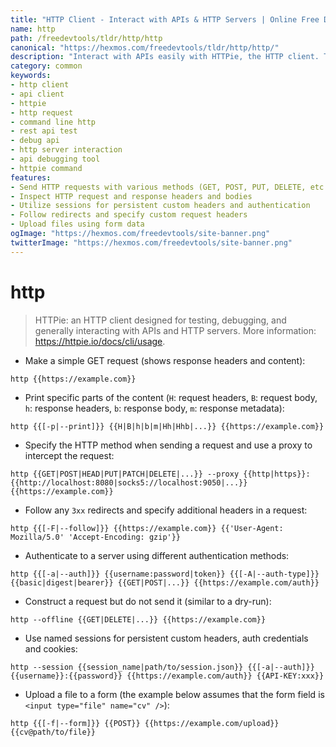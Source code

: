 ```yaml
---
title: "HTTP Client - Interact with APIs & HTTP Servers | Online Free DevTools by Hexmos"
name: http
path: /freedevtools/tldr/http/http
canonical: "https://hexmos.com/freedevtools/tldr/http/http/"
description: "Interact with APIs easily with HTTPie, the HTTP client. Test, debug and send HTTP requests with a simple command line interface. Free online tool, no registration required."
category: common
keywords:
- http client
- api client
- httpie
- http request
- command line http
- rest api test
- debug api
- http server interaction
- api debugging tool
- httpie command
features:
- Send HTTP requests with various methods (GET, POST, PUT, DELETE, etc.)
- Inspect HTTP request and response headers and bodies
- Utilize sessions for persistent custom headers and authentication
- Follow redirects and specify custom request headers
- Upload files using form data
ogImage: "https://hexmos.com/freedevtools/site-banner.png"
twitterImage: "https://hexmos.com/freedevtools/site-banner.png"
---
```


# http

> HTTPie: an HTTP client designed for testing, debugging, and generally interacting with APIs and HTTP servers.
> More information: <https://httpie.io/docs/cli/usage>.

- Make a simple GET request (shows response headers and content):

`http {{https://example.com}}`

- Print specific parts of the content (`H`: request headers, `B`: request body, `h`: response headers, `b`: response body, `m`: response metadata):

`http {{[-p|--print]}} {{H|B|h|b|m|Hh|Hhb|...}} {{https://example.com}}`

- Specify the HTTP method when sending a request and use a proxy to intercept the request:

`http {{GET|POST|HEAD|PUT|PATCH|DELETE|...}} --proxy {{http|https}}:{{http://localhost:8080|socks5://localhost:9050|...}} {{https://example.com}}`

- Follow any `3xx` redirects and specify additional headers in a request:

`http {{[-F|--follow]}} {{https://example.com}} {{'User-Agent: Mozilla/5.0' 'Accept-Encoding: gzip'}}`

- Authenticate to a server using different authentication methods:

`http {{[-a|--auth]}} {{username:password|token}} {{[-A|--auth-type]}} {{basic|digest|bearer}} {{GET|POST|...}} {{https://example.com/auth}}`

- Construct a request but do not send it (similar to a dry-run):

`http --offline {{GET|DELETE|...}} {{https://example.com}}`

- Use named sessions for persistent custom headers, auth credentials and cookies:

`http --session {{session_name|path/to/session.json}} {{[-a|--auth]}} {{username}}:{{password}} {{https://example.com/auth}} {{API-KEY:xxx}}`

- Upload a file to a form (the example below assumes that the form field is `<input type="file" name="cv" />`):

`http {{[-f|--form]}} {{POST}} {{https://example.com/upload}} {{cv@path/to/file}}`
